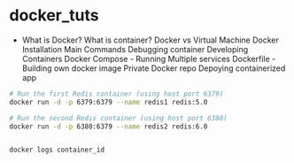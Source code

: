 # docker_tuts


- What is Docker?
What is container?
Docker vs Virtual Machine
Docker Installation
Main Commands
Debugging container
Developing Containers
Docker Compose - Running Multiple services
Dockerfile - Building own docker image
Private Docker repo
Depoying containerized app


```bash
# Run the first Redis container (using host port 6379)
docker run -d -p 6379:6379 --name redis1 redis:5.0

# Run the second Redis container (using host port 6380)
docker run -d -p 6380:6379 --name redis2 redis:6.0


```

```bash

docker logs container_id

```
